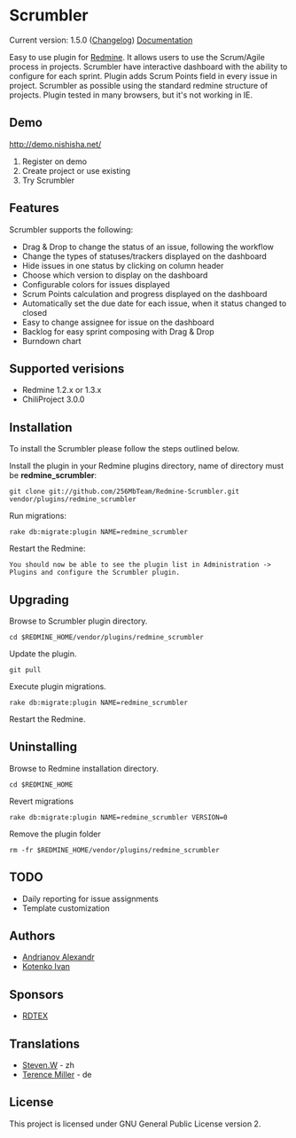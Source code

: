 Scrumbler
=========

Current version: 1.5.0 ([Changelog](/256MbTeam/Redmine-Scrumbler/blob/master/CHANGELOG.md))
[Documentation](https://github.com/256MbTeam/Redmine-Scrumbler/wiki/Documentation-and-overview)

Easy to use plugin for [Redmine](http://http://www.redmine.org/). It allows users to use the Scrum/Agile process in projects.
Scrumbler have interactive dashboard with the ability to configure for each sprint. 
Plugin adds Scrum Points field in every issue in project.
Scrumbler as possible using the standard redmine structure of projects.
Plugin tested in many browsers, but it's not working in IE.

Demo
-----
http://demo.nishisha.net/

1. Register on demo
2. Create project or use existing 
3. Try Scrumbler


Features
--------

Scrumbler supports the following:

* Drag & Drop to change the status of an issue, following the workflow
* Change the types of statuses/trackers displayed on the dashboard
* Hide issues in one status by clicking on column header
* Choose which version to display on the dashboard
* Configurable colors for issues displayed
* Scrum Points calculation and progress displayed on the dashboard
* Automatically set the due date for each issue, when it status changed to closed
* Easy to change assignee for issue on the dashboard
* Backlog for easy sprint composing with Drag & Drop
* Burndown chart

Supported verisions
------------

* Redmine 1.2.x or 1.3.x
* ChiliProject 3.0.0

Installation
------------

To install the Scrumbler please follow the steps outlined below.

Install the plugin in your Redmine plugins directory, name of directory must be **redmine_scrumbler**:
    
    git clone git://github.com/256MbTeam/Redmine-Scrumbler.git vendor/plugins/redmine_scrumbler

Run migrations:

    rake db:migrate:plugin NAME=redmine_scrumbler

Restart the Redmine:

    You should now be able to see the plugin list in Administration -> Plugins and configure the Scrumbler plugin.


Upgrading
---------

Browse to Scrumbler plugin directory.

	cd $REDMINE_HOME/vendor/plugins/redmine_scrumbler
	
Update the plugin.

	git pull
	
Execute plugin migrations.

	rake db:migrate:plugin NAME=redmine_scrumbler

Restart the Redmine.

Uninstalling
------------

Browse to Redmine installation directory.

	cd $REDMINE_HOME
	
Revert migrations

	rake db:migrate:plugin NAME=redmine_scrumbler VERSION=0
	
Remove the plugin folder

	rm -fr $REDMINE_HOME/vendor/plugins/redmine_scrumbler

TODO
----

* Daily reporting for issue assignments
* Template customization


Authors
-------

* [Andrianov Alexandr](http://github.com/zloydadka)
* [Kotenko Ivan](http://github.com/xeta)

Sponsors
--------

* [RDTEX](http://rdtex.ru/)

Translations
------------

* [Steven.W](https://github.com/archonwang) - zh
* [Terence Miller](https://github.com/cforce) - de

License
-------

This project is licensed under GNU General Public License version 2.

